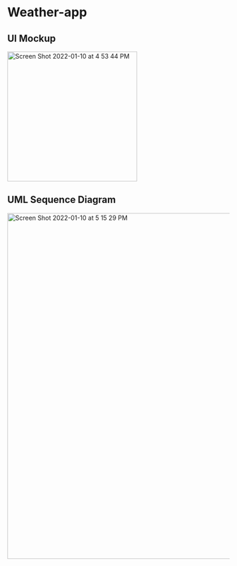 # Weather-app

## UI Mockup
<img width="294" alt="Screen Shot 2022-01-10 at 4 53 44 PM" src="https://user-images.githubusercontent.com/53208269/148862310-f0cd9634-7da5-46cf-a0ba-20e5715055f0.png">

## UML Sequence Diagram
<img width="783" alt="Screen Shot 2022-01-10 at 5 15 29 PM" src="https://user-images.githubusercontent.com/53208269/148864154-e0b0de47-bdd8-4976-bb71-d43da1645af1.png">

